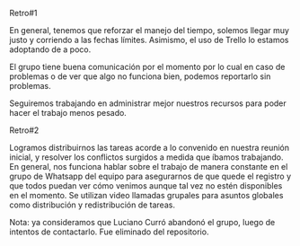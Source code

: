 Retro#1

En general, tenemos que reforzar el manejo del tiempo, solemos llegar muy justo y corriendo a las fechas límites. Asimismo, el uso de Trello lo estamos adoptando de a poco.

El grupo tiene buena comunicación por el momento por lo cual en caso de problemas o de ver que algo no funciona bien, podemos reportarlo sin problemas.

Seguiremos trabajando en administrar mejor nuestros recursos para poder hacer el trabajo menos pesado.

Retro#2

Logramos distribuirnos las tareas acorde a lo convenido en nuestra reunión inicial, y resolver los conflictos surgidos a medida que íbamos trabajando. En general, nos funciona hablar sobre el trabajo de manera constante en el grupo de Whatsapp del equipo para asegurarnos de que quede el registro y que todos puedan ver cómo venimos aunque tal vez no estén disponibles en el momento. Se utilizan video llamadas grupales para asuntos globales como distribución y redistribución de tareas.

Nota: ya consideramos que Luciano Curró abandonó el grupo, luego de intentos de contactarlo. Fue eliminado del repositorio.
